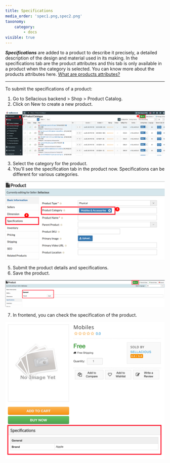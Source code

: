 ```yaml
---
title: Specifications
media_order: 'spec1.png,spec2.png'
taxonomy:
    category:
        - docs
visible: true
---
```


**_Specifications_** are added to a product to describe it precisely, a detailed description of the design and material used in its making. In the specifications tab are the product attributes and this tab is only available in a product when the category is selected. You can know more about the products attributes here. [What are products attributes?](https://www.sellacious.com/documentation-v2#/learn/additional-attributes/product-attributes)

---

To submit the specifications of a product:
1. Go to Sellacious backend > Shop > Product Catalog.
2. Click on New to create a new product.

![](spec1.png)

3. Select the category for the product.
4. You'll see the specification tab in the product now. Specifications can be different for various categories.

![](spec2.png)

5. Submit the product details and specifications.
6. Save the product.

![](specification3.png)

7. In frontend, you can check the specification of the product.

![](specification4.png)